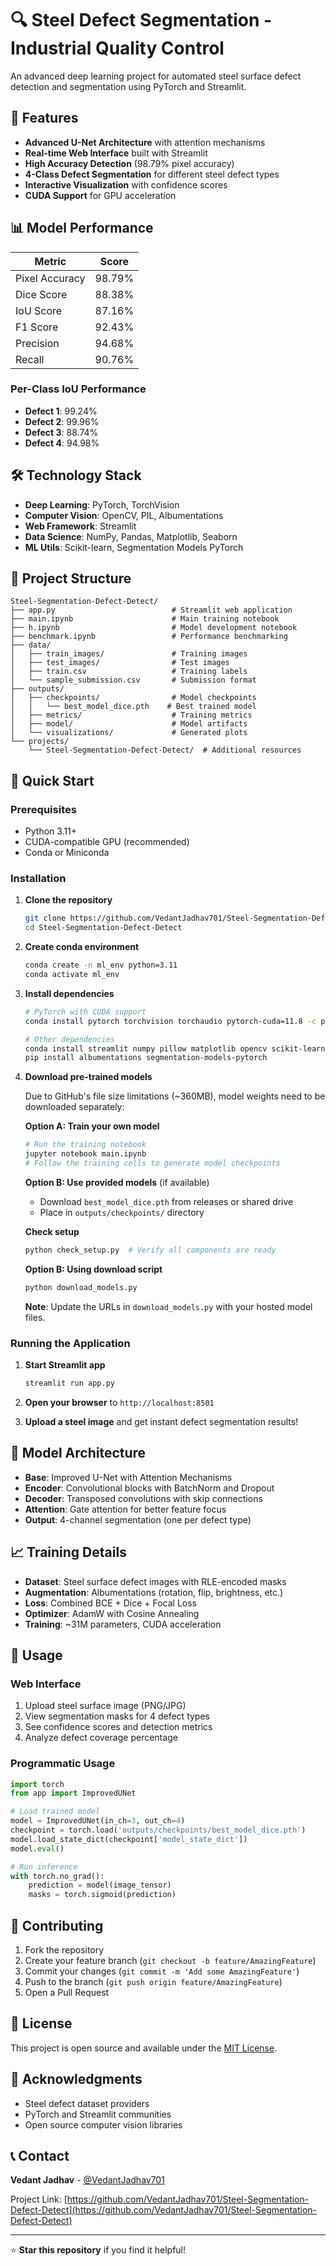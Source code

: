 # 🔍 Steel Defect Segmentation - Industrial Quality Control

An advanced deep learning project for automated steel surface defect detection and segmentation using PyTorch and Streamlit.

## 🚀 Features

- **Advanced U-Net Architecture** with attention mechanisms
- **Real-time Web Interface** built with Streamlit
- **High Accuracy Detection** (98.79% pixel accuracy)
- **4-Class Defect Segmentation** for different steel defect types
- **Interactive Visualization** with confidence scores
- **CUDA Support** for GPU acceleration

## 📊 Model Performance

| Metric | Score |
|--------|-------|
| Pixel Accuracy | 98.79% |
| Dice Score | 88.38% |
| IoU Score | 87.16% |
| F1 Score | 92.43% |
| Precision | 94.68% |
| Recall | 90.76% |

### Per-Class IoU Performance
- **Defect 1**: 99.24%
- **Defect 2**: 99.96%
- **Defect 3**: 88.74%
- **Defect 4**: 94.98%

## 🛠️ Technology Stack

- **Deep Learning**: PyTorch, TorchVision
- **Computer Vision**: OpenCV, PIL, Albumentations
- **Web Framework**: Streamlit
- **Data Science**: NumPy, Pandas, Matplotlib, Seaborn
- **ML Utils**: Scikit-learn, Segmentation Models PyTorch

## 📁 Project Structure

```
Steel-Segmentation-Defect-Detect/
├── app.py                          # Streamlit web application
├── main.ipynb                      # Main training notebook
├── h.ipynb                         # Model development notebook
├── benchmark.ipynb                 # Performance benchmarking
├── data/
│   ├── train_images/               # Training images
│   ├── test_images/                # Test images
│   ├── train.csv                   # Training labels
│   └── sample_submission.csv       # Submission format
├── outputs/
│   ├── checkpoints/                # Model checkpoints
│   │   └── best_model_dice.pth    # Best trained model
│   ├── metrics/                    # Training metrics
│   ├── model/                      # Model artifacts
│   └── visualizations/             # Generated plots
└── projects/
    └── Steel-Segmentation-Defect-Detect/  # Additional resources
```

## 🚀 Quick Start

### Prerequisites

- Python 3.11+
- CUDA-compatible GPU (recommended)
- Conda or Miniconda

### Installation

1. **Clone the repository**
   ```bash
   git clone https://github.com/VedantJadhav701/Steel-Segmentation-Defect-Detect.git
   cd Steel-Segmentation-Defect-Detect
   ```

2. **Create conda environment**
   ```bash
   conda create -n ml_env python=3.11
   conda activate ml_env
   ```

3. **Install dependencies**
   ```bash
   # PyTorch with CUDA support
   conda install pytorch torchvision torchaudio pytorch-cuda=11.8 -c pytorch -c nvidia
   
   # Other dependencies
   conda install streamlit numpy pillow matplotlib opencv scikit-learn pandas seaborn
   pip install albumentations segmentation-models-pytorch
   ```

4. **Download pre-trained models**
   
   Due to GitHub's file size limitations (~360MB), model weights need to be downloaded separately:
   
   **Option A: Train your own model**
   ```bash
   # Run the training notebook
   jupyter notebook main.ipynb
   # Follow the training cells to generate model checkpoints
   ```
   
   **Option B: Use provided models** (if available)
   - Download `best_model_dice.pth` from releases or shared drive
   - Place in `outputs/checkpoints/` directory
   
   **Check setup**
   ```bash
   python check_setup.py  # Verify all components are ready
   ```
   
   **Option B: Using download script**
   ```bash
   python download_models.py
   ```
   
   **Note**: Update the URLs in `download_models.py` with your hosted model files.

### Running the Application

1. **Start Streamlit app**
   ```bash
   streamlit run app.py
   ```

2. **Open your browser** to `http://localhost:8501`

3. **Upload a steel image** and get instant defect segmentation results!

## 🎯 Model Architecture

- **Base**: Improved U-Net with Attention Mechanisms
- **Encoder**: Convolutional blocks with BatchNorm and Dropout
- **Decoder**: Transposed convolutions with skip connections
- **Attention**: Gate attention for better feature focus
- **Output**: 4-channel segmentation (one per defect type)

## 📈 Training Details

- **Dataset**: Steel surface defect images with RLE-encoded masks
- **Augmentation**: Albumentations (rotation, flip, brightness, etc.)
- **Loss**: Combined BCE + Dice + Focal Loss
- **Optimizer**: AdamW with Cosine Annealing
- **Training**: ~31M parameters, CUDA acceleration

## 🔧 Usage

### Web Interface
1. Upload steel surface image (PNG/JPG)
2. View segmentation masks for 4 defect types
3. See confidence scores and detection metrics
4. Analyze defect coverage percentage

### Programmatic Usage
```python
import torch
from app import ImprovedUNet

# Load trained model
model = ImprovedUNet(in_ch=3, out_ch=4)
checkpoint = torch.load('outputs/checkpoints/best_model_dice.pth')
model.load_state_dict(checkpoint['model_state_dict'])
model.eval()

# Run inference
with torch.no_grad():
    prediction = model(image_tensor)
    masks = torch.sigmoid(prediction)
```

## 🤝 Contributing

1. Fork the repository
2. Create your feature branch (`git checkout -b feature/AmazingFeature`)
3. Commit your changes (`git commit -m 'Add some AmazingFeature'`)
4. Push to the branch (`git push origin feature/AmazingFeature`)
5. Open a Pull Request

## 📄 License

This project is open source and available under the [MIT License](LICENSE).

## 🙏 Acknowledgments

- Steel defect dataset providers
- PyTorch and Streamlit communities
- Open source computer vision libraries

## 📞 Contact

**Vedant Jadhav** - [@VedantJadhav701](https://github.com/VedantJadhav701)

Project Link: [https://github.com/VedantJadhav701/Steel-Segmentation-Defect-Detect](https://github.com/VedantJadhav701/Steel-Segmentation-Defect-Detect)

---

⭐ **Star this repository** if you find it helpful!